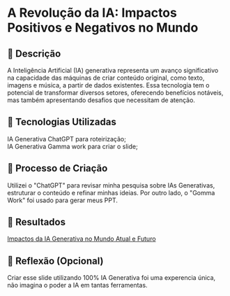 # A Revolução da IA: Impactos Positivos e Negativos no Mundo

## 📒 Descrição
A Inteligência Artificial (IA) generativa representa um avanço significativo na capacidade das máquinas de criar conteúdo original, como texto, imagens e música, a partir de dados existentes. Essa tecnologia tem o potencial de transformar diversos setores, oferecendo benefícios notáveis, mas também apresentando desafios que necessitam de atenção.

## 🤖 Tecnologias Utilizadas
IA Generativa ChatGPT para roteirização;</br>
IA Generativa Gamma work para criar o slide;

## 🧐 Processo de Criação
Utilizei o "ChatGPT" para revisar minha pesquisa sobre IAs Generativas, estruturar o conteúdo e refinar minhas ideias. Por outro lado, o "Gomma Work" foi usado para gerar meus PPT.

## 🚀 Resultados
[Impactos da IA Generativa no Mundo Atual e Futuro](https://1drv.ms/p/c/19d51d5c3ed720ad/EV6RGXahw65Lgh8bwHAWud0BN8Y4tvauK8qACIrLu22MTg?e=GCDzNZ)

## 💭 Reflexão (Opcional)
Criar esse slide utilizando 100% IA Generativa foi uma experencia única, não imagina o poder a IA em tantas ferramentas.
